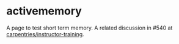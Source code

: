 # activememory

A page to test short term memory. A related discussion in #540 at
[carpentries/instructor-training](https://github.com/carpentries/instructor-training/issues/540).

